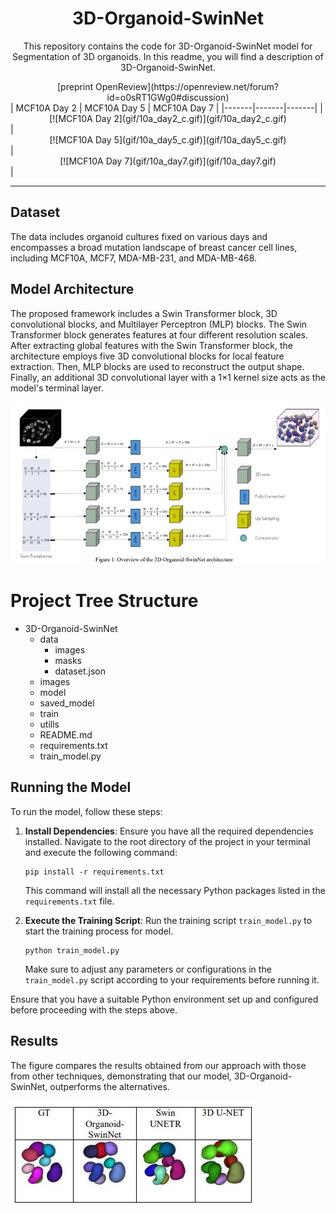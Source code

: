 <div align="center">

  <h1>3D-Organoid-SwinNet</h1>
  <p>This repository contains the code for 3D-Organoid-SwinNet model for Segmentation of 3D organoids. In this readme, you will find a description of 3D-Organoid-SwinNet.</p>

</div>

<div align="center">
    [preprint OpenReview](https://openreview.net/forum?id=o0sRT1GWg0#discussion)




</div>
| MCF10A Day 2 | MCF10A Day 5 | MCF10A Day 7 |
|-------|-------|-------|
| <div align="center">[![MCF10A Day 2](gif/10a_day2_c.gif)](gif/10a_day2_c.gif)</div> | <div align="center">[![MCF10A Day 5](gif/10a_day5_c.gif)](gif/10a_day5_c.gif)</div> | <div align="center">[![MCF10A Day 7](gif/10a_day7.gif)](gif/10a_day7.gif)</div> |


<hr/>

## Dataset

The data includes organoid cultures fixed on various days and encompasses a broad mutation landscape of breast cancer cell lines, including MCF10A, MCF7, MDA-MB-231, and MDA-MB-468.

## Model Architecture

The proposed framework includes a Swin Transformer block, 3D convolutional blocks, and Multilayer Perceptron (MLP) blocks. The Swin Transformer block generates features at four different resolution scales. After extracting global features with the Swin Transformer block, the architecture employs five 3D convolutional blocks for local feature extraction. Then, MLP blocks are used to reconstruct the output shape. Finally, an additional 3D convolutional layer with a 1×1 kernel size acts as the model's terminal layer.

![Architecture](https://github.com/sohaibcs1/3D-Organoid-SwinNet/blob/main/images/architecture.JPG)

# Project Tree Structure

- 3D-Organoid-SwinNet  
  - data 
    - images
    - masks
    - dataset.json 
  - images
  - model
  - saved_model
  - train
  - utills
  - README.md
  - requirements.txt
  - train_model.py

## Running the Model
To run the model, follow these steps:

1. **Install Dependencies**: Ensure you have all the required dependencies installed. Navigate to the root directory of the project in your terminal and execute the following command:

    ```
    pip install -r requirements.txt
    ```

    This command will install all the necessary Python packages listed in the `requirements.txt` file.


2. **Execute the Training Script**: Run the training script `train_model.py` to start the training process for model.

    ```
    python train_model.py
    ```

    Make sure to adjust any parameters or configurations in the `train_model.py` script according to your requirements before running it.

Ensure that you have a suitable Python environment set up and configured before proceeding with the steps above.

## Results
The figure compares the results obtained from our approach with those from other techniques, demonstrating that our model, 3D-Organoid-SwinNet, outperforms the alternatives.

![Result](https://github.com/sohaibcs1/3D-Organoid-SwinNet/blob/main/images/results.JPG)

